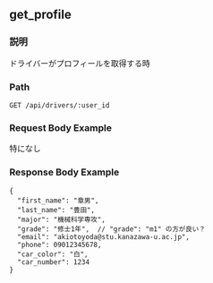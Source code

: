 ## get_profile

### 説明
ドライバーがプロフィールを取得する時

### Path
```
GET /api/drivers/:user_id
```

### Request Body Example
特になし

### Response Body Example
```
{
  "first_name": "章男",
  "last_name": "豊田",
  "major": "機械科学専攻",
  "grade": "修士1年",  // "grade": "m1" の方が良い？
  "email": "akiotoyoda@stu.kanazawa-u.ac.jp",
  "phone": 09012345678,
  "car_color": "白",
  "car_number": 1234
}
```
